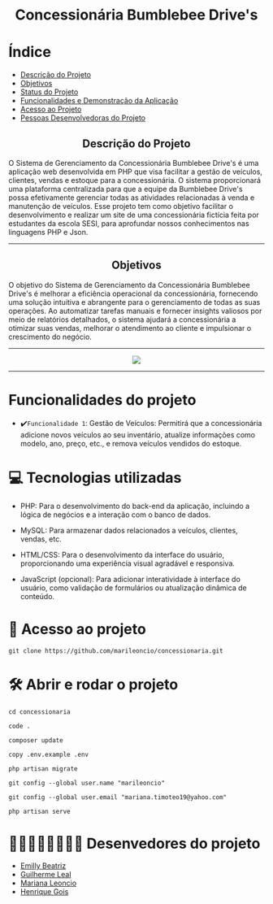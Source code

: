 <h1 align="center"> Concessionária Bumblebee Drive's </h1>
<p align="center">
</p>

# Índice 
* [Descrição do Projeto](#descrição-do-projeto)
* [Objetivos](#objetivos)
* [Status do Projeto](#status-do-Projeto)
* [Funcionalidades e Demonstração da Aplicação](#funcionalidades-do-projeto)
* [Acesso ao Projeto](#acesso-ao-projeto)
* [Pessoas Desenvolvedoras do Projeto](#pessoas-desenvolvedoras)


<h2 align="center">Descrição do Projeto</h2>
 O Sistema de Gerenciamento da Concessionária Bumblebee Drive's é uma aplicação web desenvolvida em PHP que visa facilitar a gestão de veículos, clientes, vendas e estoque para a concessionária. O sistema proporcionará uma plataforma centralizada para que a equipe da Bumblebee Drive's possa efetivamente gerenciar todas as atividades relacionadas à venda e manutenção de veículos. Esse projeto tem como objetivo facilitar o desenvolvimento e realizar um site de uma concessionária fictícia feita por estudantes da escola SESI, para aprofundar nossos conhecimentos nas linguagens PHP e Json.
<hr>

<h2 align="center">Objetivos</h2>
O objetivo do Sistema de Gerenciamento da Concessionária Bumblebee Drive's é melhorar a eficiência operacional da concessionária, fornecendo uma solução intuitiva e abrangente para o gerenciamento de todas as suas operações. Ao automatizar tarefas manuais e fornecer insights valiosos por meio de relatórios detalhados, o sistema ajudará a concessionária a otimizar suas vendas, melhorar o atendimento ao cliente e impulsionar o crescimento do negócio.
<hr>

<p align="center">
<img loading="lazy" src="http://img.shields.io/static/v1?label=STATUS&message=EM%20DESENVOLVIMENTO&color=7159c1&style=for-the-badge"/>
</p>
<hr>

# Funcionalidades do projeto
* ✔️`Funcionalidade 1`: Gestão de Veículos: Permitirá que a concessionária adicione novos veículos ao seu inventário, atualize informações como modelo, ano, preço, etc., e remova veículos vendidos do estoque.


# 💻 Tecnologias utilizadas
- PHP: Para o desenvolvimento do back-end da aplicação, incluindo a lógica de negócios e a interação com o banco de dados.

- MySQL: Para armazenar dados relacionados a veículos, clientes, vendas, etc.

- HTML/CSS: Para o desenvolvimento da interface do usuário, proporcionando uma experiência visual agradável e responsiva.

- JavaScript (opcional): Para adicionar interatividade à interface do usuário, como validação de formulários ou atualização dinâmica de conteúdo.


 # 📁 Acesso ao projeto
 ```
 git clone https://github.com/marileoncio/concessionaria.git
  ```

# 🛠️ Abrir e rodar o projeto
 ```
cd concessionaria
 ```
 ```
code .
 ```
 ```
composer update
 ```
```
copy .env.example .env
 ```
 ```
php artisan migrate
 ```
  ```
git config --global user.name "marileoncio"
 ```
  ```
git config --global user.email "mariana.timoteo19@yahoo.com"
 ```
  ```
php artisan serve
 ```

# 👩🏽‍👩🏽‍👦🏽‍👦🏽 Desenvedores do projeto 
* [Emilly Beatriz](https://github.com/MIMIMINISAIA)
* [Guilherme Leal](https://github.com/guilealp)
* [Mariana Leoncio](https://github.com/marileoncio)
* [Henrique Gois](https://github.com/songomongo)